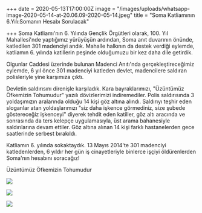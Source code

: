 +++
date = 2020-05-13T17:00:00Z
image = "/images/uploads/whatsapp-image-2020-05-14-at-20.06.09-2020-05-14.jpeg"
title = "Soma Katliamının 6.Yılı:Somanın Hesabı Sorulacak"

+++
Soma Katliamı'nın 6. Yılında Gençlik Örgütleri olarak, 100. Yıl Mahallesi'nde yaptığımız yürüyüşün ardından, Soma anıt duvarının önünde, katledilen 301 madenciyi andık. Mahalle halkının da destek verdiği eylemde, katliamın 6. yılında katillerin peşinde olduğumuzu bir kez daha dile getirdik.

Olgunlar Caddesi üzerinde bulunan Madenci Anıtı'nda gerçekleştireceğimiz eylemde, 6 yıl önce 301 madenciyi katleden devlet, madencilere saldıran polisleriyle yine karşımıza çıktı. 

Devletin saldırısını direnişle karşıladık. Kara bayraklarımızı, "Üzüntümüz Öfkemizin Tohumudur" yazılı dövizlerimizi indiremediler. Polis saldırısında 3 yoldaşımızın aralarında olduğu 14 kişi göz altına alındı. Saldırıyı teşhir eden sloganlar atan yoldaşlarımızı "siz daha işkence görmediniz, size şubede göstereceğiz işkenceyi" diyerek tehdit eden katiller, göz altı aracında ve sonrasında da ters kelepçe uygulamasıyla, üst arama bahanesiyle saldırılarına devam ettiler. Göz altına alınan 14 kişi farklı hastanelerden gece saatlerinde serbest bırakıldı. 

Katliamın 6. yılında sokaktaydık. 13 Mayıs 2014'te 301 madenciyi katledenlerden, 6 yıldır her gün iş cinayetleriyle binlerce işçiyi öldürenlerden Soma'nın hesabını soracağız!

Üzüntümüz Öfkemizin Tohumudur

![](/images/uploads/whatsapp-image-2020-05-14-at-17.05.59-2020-05-14.jpeg)

![](/images/uploads/whatsapp-image-2020-05-14-at-17.06.00-2020-05-14.jpeg)

![](/images/uploads/whatsapp-image-2020-05-14-at-17.05.59-1-2020-05-14.jpeg)